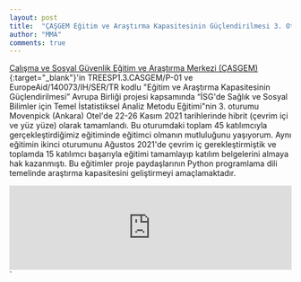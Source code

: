 ```yaml
---
layout: post
title:  "ÇAŞGEM Eğitim ve Araştırma Kapasitesinin Güçlendirilmesi 3. Oturumu"
author: "MMA"
comments: true
---
```


[Çalışma ve Sosyal Güvenlik Eğitim ve Araştırma Merkezi (ÇASGEM)](https://www.casgemeuproject.org/){:target="_blank"}'in TREESP1.3.CASGEM/P-01 ve EuropeAid/140073/IH/SER/TR kodlu "Eğitim ve Araştırma Kapasitesinin Güçlendirilmesi” Avrupa Birliği projesi kapsamında “İSG'de Sağlık ve Sosyal Bilimler için Temel İstatistiksel Analiz Metodu Eğitimi"nin 3. oturumu Movenpick (Ankara) Otel'de 22-26 Kasım 2021 tarihlerinde hibrit (çevrim içi ve yüz yüze) olarak tamamlandı. Bu oturumdaki toplam 45 katılımcıyla gerçekleştirdiğimiz eğitiminde eğitimci olmanın mutluluğunu yaşıyorum. Aynı eğitimin ikinci oturumunu Ağustos 2021'de çevrim iç gerekleştirmiştik ve toplamda 15 katılımcı başarıyla eğitimi tamamlayıp katılım belgelerini almaya hak kazanmıştı. Bu eğitimler proje paydaşlarının Python programlama dili temelinde araştırma kapasitesini geliştirmeyi amaçlamaktadır.

<iframe class="slideshow-iframe" src="https://mmuratarat.github.io/turkish/slides/my-pics1.html"
style="width:100%" frameborder="0" scrolling="no" onload="resizeIframe(this)"></iframe>`
